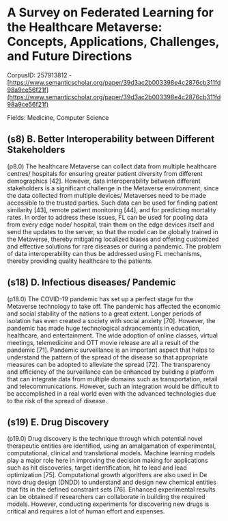 # A Survey on Federated Learning for the Healthcare Metaverse: Concepts, Applications, Challenges, and Future Directions

CorpusID: 257913812 - [https://www.semanticscholar.org/paper/39d3ac2b003398e4c2876cb311fd98a9ce56f21f](https://www.semanticscholar.org/paper/39d3ac2b003398e4c2876cb311fd98a9ce56f21f)

Fields: Medicine, Computer Science

## (s8) B. Better Interoperability between Different Stakeholders
(p8.0) The healthcare Metaverse can collect data from multiple healthcare centres/ hospitals for ensuring greater patient diversity from different demographics [42]. However, data interoperability between different stakeholders is a significant challenge in the Metaverse environment, since the data collected from multiple devices/ Metaverses need to be made accessible to the trusted parties. Such data can be used for finding patient similarity [43], remote patient monitoring [44], and for predicting mortality rates. In order to address these issues, FL can be used for pooling data from every edge node/ hospital, train them on the edge devices itself and send the updates to the server, so that the model can be globally trained in the Metaverse, thereby mitigating localized biases and offering customized and effective solutions for rare diseases or during a pandemic. The problem of data interoperability can thus be addressed using FL mechanisms, thereby providing quality healthcare to the patients.
## (s18) D. Infectious diseases/ Pandemic
(p18.0) The COVID-19 pandemic has set up a perfect stage for the Metaverse technology to take off. The pandemic has affected the economic and social stability of the nations to a great extent. Longer periods of isolation has even created a society with social anxiety [70]. However, the pandemic has made huge technological advancements in education, healthcare, and entertainment. The wide adoption of online classes, virtual meetings, telemedicine and OTT movie release are all a result of the pandemic [71]. Pandemic surveillance is an important aspect that helps to understand the pattern of the spread of the disease so that appropriate measures can be adopted to alleviate the spread [72]. The transparency and efficiency of the surveillance can be enhanced by building a platform that can integrate data from multiple domains such as transportation, retail and telecommunications. However, such an integration would be difficult to be accomplished in a real world even with the advanced technologies due to the risk of the spread of disease.
## (s19) E. Drug Discovery
(p19.0) Drug discovery is the technique through which potential novel therapeutic entities are identified, using an amalgamation of experimental, computational, clinical and translational models. Machine learning models play a major role here in improving the decision making for applications such as hit discoveries, target identification, hit to lead and lead optimization [75]. Computational growth algorithms are also used in De novo drug design (DNDD) to understand and design new chemical entities that fits in the defined constraint sets [76]. Enhanced experimental results can be obtained if researchers can collaborate in building the required models. However, conducting experiments for discovering new drugs is critical and requires a lot of human effort and expenses.
